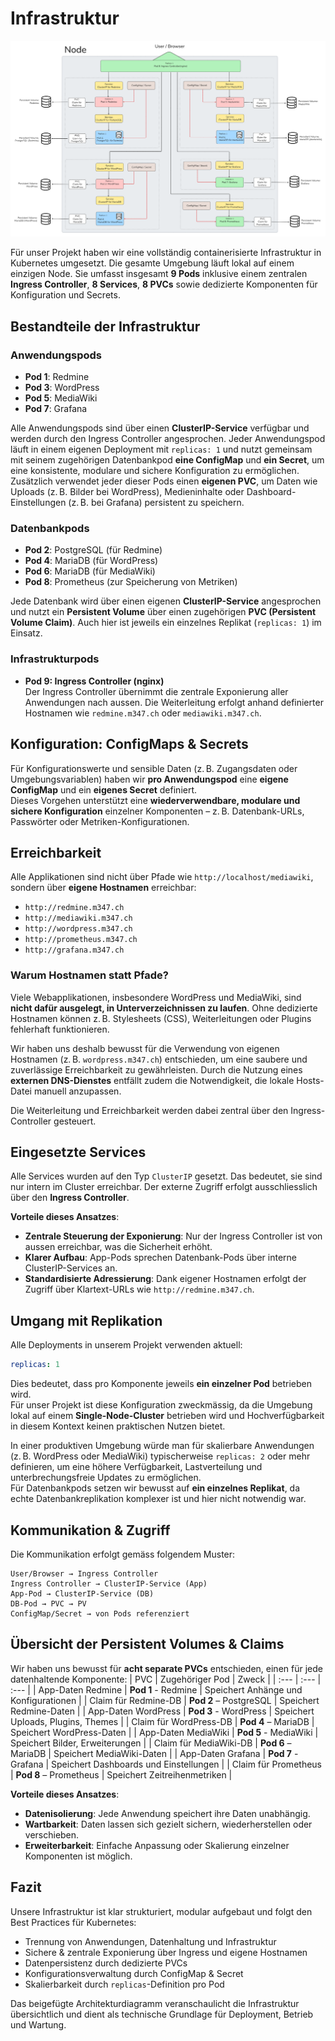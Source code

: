 # Infrastruktur
![Diagramm der Infrastruktur](/docs/images/infrastructure.png)

Für unser Projekt haben wir eine vollständig containerisierte Infrastruktur in Kubernetes umgesetzt. Die gesamte Umgebung läuft lokal auf einem einzigen Node. Sie umfasst insgesamt **9 Pods** inklusive einem zentralen **Ingress Controller**, **8 Services**, **8 PVCs** sowie dedizierte Komponenten für Konfiguration und Secrets.

## Bestandteile der Infrastruktur
### Anwendungspods
- **Pod 1**: Redmine
- **Pod 3**: WordPress
- **Pod 5**: MediaWiki
- **Pod 7**: Grafana

Alle Anwendungspods sind über einen **ClusterIP-Service** verfügbar und werden durch den Ingress Controller angesprochen. Jeder Anwendungspod läuft in einem eigenen Deployment mit `replicas: 1` und nutzt gemeinsam mit seinem zugehörigen Datenbankpod **eine ConfigMap** und **ein Secret**, um eine konsistente, modulare und sichere Konfiguration zu ermöglichen.  
Zusätzlich verwendet jeder dieser Pods einen **eigenen PVC**, um Daten wie Uploads (z. B. Bilder bei WordPress), Medieninhalte oder Dashboard-Einstellungen (z. B. bei Grafana) persistent zu speichern.

### Datenbankpods
- **Pod 2**: PostgreSQL (für Redmine)
- **Pod 4**: MariaDB (für WordPress)
- **Pod 6**: MariaDB (für MediaWiki)
- **Pod 8**: Prometheus (zur Speicherung von Metriken)

Jede Datenbank wird über einen eigenen **ClusterIP-Service** angesprochen und nutzt ein **Persistent Volume** über einen zugehörigen **PVC (Persistent Volume Claim)**. Auch hier ist jeweils ein einzelnes Replikat (`replicas: 1`) im Einsatz.

### Infrastrukturpods
- **Pod 9: Ingress Controller (nginx)**  
  Der Ingress Controller übernimmt die zentrale Exponierung aller Anwendungen nach aussen. Die Weiterleitung erfolgt anhand definierter Hostnamen wie `redmine.m347.ch` oder `mediawiki.m347.ch`.

## Konfiguration: ConfigMaps & Secrets
Für Konfigurationswerte und sensible Daten (z. B. Zugangsdaten oder Umgebungsvariablen) haben wir **pro Anwendungspod** eine **eigene ConfigMap** und ein **eigenes Secret** definiert.  
Dieses Vorgehen unterstützt eine **wiederverwendbare, modulare und sichere Konfiguration** einzelner Komponenten – z. B. Datenbank-URLs, Passwörter oder Metriken-Konfigurationen.  

## Erreichbarkeit
Alle Applikationen sind nicht über Pfade wie `http://localhost/mediawiki`, sondern über **eigene Hostnamen** erreichbar:

- `http://redmine.m347.ch`
- `http://mediawiki.m347.ch`
- `http://wordpress.m347.ch`
- `http://prometheus.m347.ch`
- `http://grafana.m347.ch`

### Warum Hostnamen statt Pfade?
Viele Webapplikationen, insbesondere WordPress und MediaWiki, sind **nicht dafür ausgelegt, in Unterverzeichnissen zu laufen**. Ohne dedizierte Hostnamen können z. B. Stylesheets (CSS), Weiterleitungen oder Plugins fehlerhaft funktionieren.

Wir haben uns deshalb bewusst für die Verwendung von eigenen Hostnamen (z. B. `wordpress.m347.ch`) entschieden, um eine saubere und zuverlässige Erreichbarkeit zu gewährleisten. Durch die Nutzung eines **externen DNS-Dienstes** entfällt zudem die Notwendigkeit, die lokale Hosts-Datei manuell anzupassen.

Die Weiterleitung und Erreichbarkeit werden dabei zentral über den Ingress-Controller gesteuert.

## Eingesetzte Services
Alle Services wurden auf den Typ `ClusterIP` gesetzt. Das bedeutet, sie sind nur intern im Cluster erreichbar. Der externe Zugriff erfolgt ausschliesslich über den **Ingress Controller**.

**Vorteile dieses Ansatzes**:
- **Zentrale Steuerung der Exponierung**: Nur der Ingress Controller ist von aussen erreichbar, was die Sicherheit erhöht.
- **Klarer Aufbau**: App-Pods sprechen Datenbank-Pods über interne ClusterIP-Services an.
- **Standardisierte Adressierung**: Dank eigener Hostnamen erfolgt der Zugriff über Klartext-URLs wie `http://redmine.m347.ch`.

## Umgang mit Replikation
Alle Deployments in unserem Projekt verwenden aktuell:

```yaml
replicas: 1
```
Dies bedeutet, dass pro Komponente jeweils **ein einzelner Pod** betrieben wird.  
Für unser Projekt ist diese Konfiguration zweckmässig, da die Umgebung lokal auf einem **Single-Node-Cluster** betrieben wird und Hochverfügbarkeit in diesem Kontext keinen praktischen Nutzen bietet.

In einer produktiven Umgebung würde man für skalierbare Anwendungen (z. B. WordPress oder MediaWiki) typischerweise `replicas: 2` oder mehr definieren, um eine höhere Verfügbarkeit, Lastverteilung und unterbrechungsfreie Updates zu ermöglichen.  
Für Datenbankpods setzen wir bewusst auf **ein einzelnes Replikat**, da echte Datenbankreplikation komplexer ist und hier nicht notwendig war.

## Kommunikation & Zugriff
Die Kommunikation erfolgt gemäss folgendem Muster:
```text
User/Browser → Ingress Controller
Ingress Controller → ClusterIP-Service (App)
App-Pod → ClusterIP-Service (DB)
DB-Pod → PVC → PV
ConfigMap/Secret → von Pods referenziert
```

## Übersicht der Persistent Volumes & Claims
Wir haben uns bewusst für **acht separate PVCs** entschieden, einen für jede datenhaltende Komponente:
| PVC | Zugehöriger Pod | Zweck |
| :--- | :--- | :--- |
| App-Daten Redmine | **Pod 1** - Redmine | Speichert Anhänge und Konfigurationen |
| Claim für Redmine-DB | **Pod 2** – PostgreSQL | Speichert Redmine-Daten |
| App-Daten WordPress | **Pod 3** - WordPress | Speichert Uploads, Plugins, Themes |
| Claim für WordPress-DB | **Pod 4** – MariaDB | Speichert WordPress-Daten |
| App-Daten MediaWiki | **Pod 5** - MediaWiki | Speichert Bilder, Erweiterungen |
| Claim für MediaWiki-DB | **Pod 6** – MariaDB | Speichert MediaWiki-Daten |
| App-Daten Grafana | **Pod 7** - Grafana | Speichert Dashboards und Einstellungen |
| Claim für Prometheus | **Pod 8** – Prometheus | Speichert Zeitreihenmetriken |

**Vorteile dieses Ansatzes**:
- **Datenisolierung**: Jede Anwendung speichert ihre Daten unabhängig.
- **Wartbarkeit**: Daten lassen sich gezielt sichern, wiederherstellen oder verschieben.
- **Erweiterbarkeit**: Einfache Anpassung oder Skalierung einzelner Komponenten ist möglich.

## Fazit
Unsere Infrastruktur ist klar strukturiert, modular aufgebaut und folgt den Best Practices für Kubernetes:
- Trennung von Anwendungen, Datenhaltung und Infrastruktur
- Sichere & zentrale Exponierung über Ingress und eigene Hostnamen
- Datenpersistenz durch dedizierte PVCs
- Konfigurationsverwaltung durch ConfigMap & Secret
- Skalierbarkeit durch `replicas`-Definition pro Pod

Das beigefügte Architekturdiagramm veranschaulicht die Infrastruktur übersichtlich und dient als technische Grundlage für Deployment, Betrieb und Wartung.
